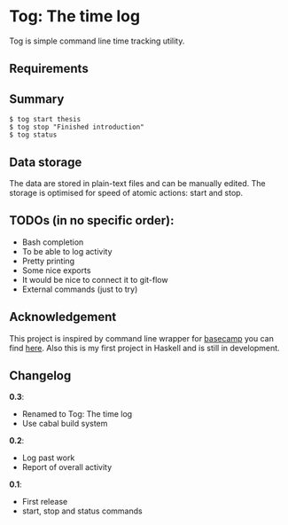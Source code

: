 # Tog: The time log

Tog is simple command line time tracking utility. 

## Requirements


## Summary

```
$ tog start thesis
$ tog stop "Finished introduction"
$ tog status
```

## Data storage
The data are stored in plain-text files and can be manually edited. The storage is optimised for speed of atomic actions: start and stop.

## TODOs (in no specific order):
  - Bash completion
  - To be able to log activity
  - Pretty printing 
  - Some nice exports
  - It would be nice to connect it to git-flow
  - External commands (just to try)

## Acknowledgement
This project is inspired by command line wrapper for [basecamp][basecamp-link] you can find [here][basecamper-link]. Also this is my first project in Haskell and is still in development.

[basecamp-link]: http://basecamphq.com/
[basecamper-link]: https://github.com/klondike/basecamper

## Changelog

**0.3**:

  - Renamed to Tog: The time log
  - Use cabal build system

**0.2**:

  - Log past work
  - Report of overall activity

**0.1**:

  - First release
  - start, stop and status commands
